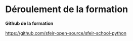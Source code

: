 <!-- .slide: class="center" -->

# Déroulement de la formation

**Github de la formation**

https://github.com/sfeir-open-source/sfeir-school-python
